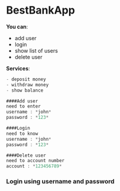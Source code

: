 # BestBankApp
**You can**:

- add user
- login
- show list of users
- delete user


**Services**:
```cs
- deposit money
- withdraw money
- show balance
```
```cs
####Add user
need to enter
username : *john*
password : *123*

####Login
need to know
username : *john*
password : *123*

####Delete user
need to account number
account : *123456789*
```

### Login using username and password
